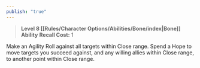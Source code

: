 ```yaml
---
publish: "true"
---
```

> **Level 8 [[Rules/Character Options/Abilities/Bone/index|Bone]] Ability**
> **Recall Cost:** 1

Make an Agility Roll against all targets within Close range. Spend a Hope to move targets you succeed against, and any willing allies within Close range, to another point within Close range.
